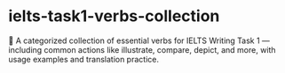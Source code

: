 # ielts-task1-verbs-collection
🎯 A categorized collection of essential verbs for IELTS Writing Task 1 — including common actions like illustrate, compare, depict, and more, with usage examples and translation practice.
